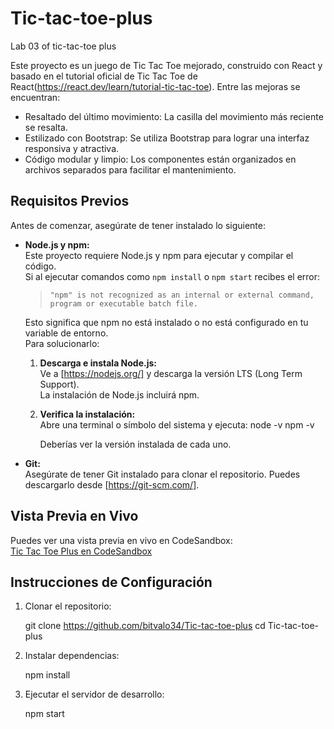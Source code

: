 # Tic-tac-toe-plus
Lab 03 of tic-tac-toe plus

Este proyecto es un juego de Tic Tac Toe mejorado, construido con React y basado en el tutorial oficial de Tic Tac Toe de React(https://react.dev/learn/tutorial-tic-tac-toe). Entre las mejoras se encuentran:

- Resaltado del último movimiento: La casilla del movimiento más reciente se resalta.
- Estilizado con Bootstrap: Se utiliza Bootstrap para lograr una interfaz responsiva y atractiva.
- Código modular y limpio: Los componentes están organizados en archivos separados para facilitar el mantenimiento.

## Requisitos Previos

Antes de comenzar, asegúrate de tener instalado lo siguiente:

- **Node.js y npm:**  
  Este proyecto requiere Node.js y npm para ejecutar y compilar el código.  
  Si al ejecutar comandos como `npm install` o `npm start` recibes el error:
  > `"npm" is not recognized as an internal or external command, program or executable batch file.`

  Esto significa que npm no está instalado o no está configurado en tu variable de entorno.  
  Para solucionarlo:
  
  1. **Descarga e instala Node.js:**  
     Ve a [https://nodejs.org/] y descarga la versión LTS (Long Term Support).  
     La instalación de Node.js incluirá npm.
     
  2. **Verifica la instalación:**  
     Abre una terminal o símbolo del sistema y ejecuta:
     node -v
     npm -v

     Deberías ver la versión instalada de cada uno.

- **Git:**  
  Asegúrate de tener Git instalado para clonar el repositorio. Puedes descargarlo desde [https://git-scm.com/].

## Vista Previa en Vivo

Puedes ver una vista previa en vivo en CodeSandbox:  
[Tic Tac Toe Plus en CodeSandbox](https://codesandbox.io/p/sandbox/f86xwm)

## Instrucciones de Configuración

1. Clonar el repositorio:

   git clone https://github.com/bitvalo34/Tic-tac-toe-plus
   cd Tic-tac-toe-plus

2. Instalar dependencias:

   npm install

3. Ejecutar el servidor de desarrollo:

   npm start

